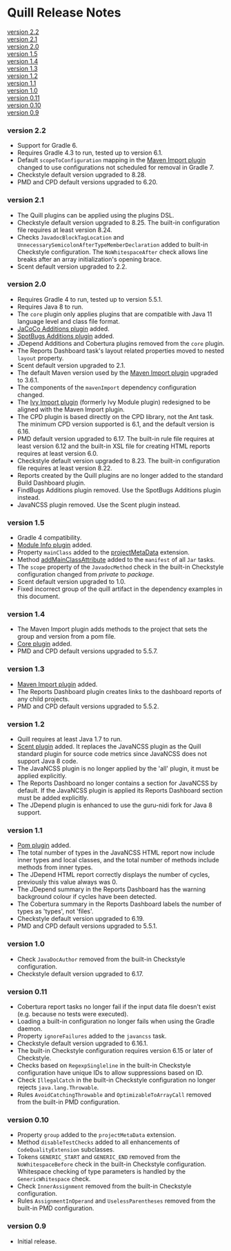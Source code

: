 # Quill Release Notes

[version 2.2](#version-22)  
[version 2.1](#version-21)  
[version 2.0](#version-20)  
[version 1.5](#version-15)  
[version 1.4](#version-14)  
[version 1.3](#version-13)  
[version 1.2](#version-12)  
[version 1.1](#version-11)  
[version 1.0](#version-10)  
[version 0.11](#version-011)  
[version 0.10](#version-010)  
[version 0.9](#version-09)

### version 2.2

* Support for Gradle 6.
* Requires Gradle 4.3 to run, tested up to version 6.1.
* Default `scopeToConfiguration` mapping in the
  [Maven Import plugin](./README.md#maven-import-plugin) changed to use configurations not scheduled
  for removal in Gradle 7.
* Checkstyle default version upgraded to 8.28.
* PMD and CPD default versions upgraded to 6.20.


### version 2.1

* The Quill plugins can be applied using the plugins DSL.
* Checkstyle default version upgraded to 8.25. The built-in configuration file requires at least
  version 8.24.
* Checks `JavadocBlockTagLocation` and `UnnecessarySemicolonAfterTypeMemberDeclaration` added to
  built-in Checkstyle configuration. The `NoWhitespaceAfter` check allows line breaks after an array
  initialization's opening brace.
* Scent default version upgraded to 2.2.


### version 2.0

* Requires Gradle 4 to run, tested up to version 5.5.1.
* Requires Java 8 to run. 
* The `core` plugin only applies plugins that are compatible with Java 11 language level and class
  file format.
* [JaCoCo Additions plugin](./README.md#jacoco-additions-plugin) added.
* [SpotBugs Additions plugin](./README.md#spotbugs-additions-plugin) added.
* JDepend Additions and Cobertura plugins removed from the `core` plugin.
* The Reports Dashboard task's layout related properties moved to nested `layout` property.
* Scent default version upgraded to 2.1.
* The default Maven version used by the [Maven Import plugin](./README.md#maven-import-plugin)
  upgraded to 3.6.1.
* The components of the `mavenImport` dependency configuration changed.  
* The [Ivy Import plugin](./README.md#ivy-import-plugin) (formerly Ivy Module plugin) redesigned to
  be aligned with the Maven Import plugin.
* The CPD plugin is based directly on the CPD library, not the Ant task. The minimum CPD version
  supported is 6.1, and the default version is 6.16.
* PMD default version upgraded to 6.17. The built-in rule file requires at least version 6.12 and
  the built-in XSL file for creating HTML reports requires at least version 6.0.
* Checkstyle default version upgraded to 8.23. The built-in configuration file requires at least
  version 8.22.
* Reports created by the Quill plugins are no longer added to the standard Build Dashboard plugin.  
* FindBugs Additions plugin removed. Use the SpotBugs Additions plugin instead.
* JavaNCSS plugin removed. Use the Scent plugin instead.

### version 1.5

* Gradle 4 compatibility.
* [Module Info plugin](./README.md#module-info-plugin) added.
* Property `mainClass` added to the [projectMetaData](./README.md#the-projectmetadata-extension) extension.
* Method [addMainClassAttribute](./README.md#main-class-attribute) added to the `manifest` of all `Jar` tasks.
* The `scope` property of the `JavadocMethod` check in the built-in Checkstyle configuration
changed from _private_ to  _package_.
* Scent default version upgraded to 1.0.
* Fixed incorrect group of the quill artifact in the dependency examples in this document.

### version 1.4

* The Maven Import plugin adds methods to the project that sets the group and version from a pom
  file.
* [Core plugin](./README.md#general-usage) added.
* PMD and CPD default versions upgraded to 5.5.7.

### version 1.3

* [Maven Import plugin](./README.md#maven-import-plugin) added.
* The Reports Dashboard plugin creates links to the dashboard reports of any child projects.
* PMD and CPD default versions upgraded to 5.5.2.

### version 1.2

* Quill requires at least Java 1.7 to run.
* [Scent plugin](./README.md#scent-plugin) added. It replaces the JavaNCSS plugin as the Quill standard plugin
for source code metrics since JavaNCSS does not support Java 8 code.
* The JavaNCSS plugin is no longer applied by the 'all' plugin, it must be applied explicitly.
* The Reports Dashboard no longer contains a section for JavaNCSS by default. If the JavaNCSS plugin
is applied its Reports Dashboard section must be added explicitly.
* The JDepend plugin is enhanced to use the guru-nidi fork for Java 8 support.

### version 1.1

* [Pom plugin](./README.md#pom-plugin) added.
* The total number of types in the JavaNCSS HTML report now include inner types and local classes,
  and the total number of methods include methods from inner types.
* The JDepend HTML report correctly displays the number of cycles, previously this value always was 0.
* The JDepend summary in the Reports Dashboard has the warning background colour if cycles have been
  detected.
* The Cobertura summary in the Reports Dashboard labels the number of types as 'types', not 'files'.
* Checkstyle default version upgraded to 6.19.
* PMD and CPD default versions upgraded to 5.5.1.

### version 1.0

* Check `JavaDocAuthor` removed from the built-in Checkstyle configuration.
* Checkstyle default version upgraded to 6.17.

### version 0.11

* Cobertura report tasks no longer fail if the input data file doesn't exist (e.g. because no tests
  were executed).
* Loading a built-in configuration no longer fails when using the Gradle daemon.
* Property `ignoreFailures` added to the `javancss` task.
* Checkstyle default version upgraded to 6.16.1.
* The built-in Checkstyle configuration requires version 6.15 or later of Checkstyle.
* Checks based on `RegexpSingleline` in the built-in Checkstyle configuration have unique IDs to
  allow suppressions based on ID.
* Check `IllegalCatch` in the built-in Checkstyle configuration no longer rejects
 `java.lang.Throwable`.
* Rules `AvoidCatchingThrowable` and `OptimizableToArrayCall` removed from the built-in PMD
  configuration.

### version 0.10

* Property `group` added to the `projectMetaData` extension.
* Method `disableTestChecks` added to all enhancements of `CodeQualityExtension` subclasses.
* Tokens `GENERIC_START` and `GENERIC_END` removed from the `NoWhitespaceBefore` check in
  the built-in Checkstyle configuration. Whitespace checking of type parameters is handled by the
  `GenericWhitespace` check.
* Check `InnerAssignment` removed from the built-in Checkstyle configuration.
* Rules `AssignmentInOperand` and `UselessParentheses` removed from the built-in PMD configuration.

### version 0.9

* Initial release.

